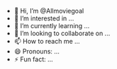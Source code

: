 - 👋 Hi, I’m @Allmoviegoal
- 👀 I’m interested in ...
- 🌱 I’m currently learning ...
- 💞️ I’m looking to collaborate on ...
- 📫 How to reach me ...
- 😄 Pronouns: ...
- ⚡ Fun fact: ...

<!---
Allmoviegoal/Allmoviegoal is a ✨ special ✨ repository because its `README.md` (this file) appears on your GitHub profile.
You can click the Preview link to take a look at your changes.
--->
